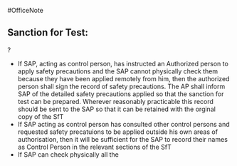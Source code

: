 #OfficeNote
## **Sanction for Test:**
?
- If SAP, acting as control person, has instructed an Authorized person to apply safety precautions and the SAP cannot physically check them because they have been applied remotely from him, then the authorized person shall sign the record of safety precautions. The AP shall inform SAP of the detailed safety precautions applied so that the sanction for test can be prepared. Wherever reasonably practicable this record should be sent to the SAP so that it can be retained with the orginal copy of the SfT
- If SAP acting as control person has consulted other control persons and requested safety precatuions to be applied outside his own areas of authorisation, then it will be sufficient for the SAP to record their names as Control Person in the relevant sections of the SfT
- If SAP can check physically all the
<!--SR:!2024-08-10,2,230-->